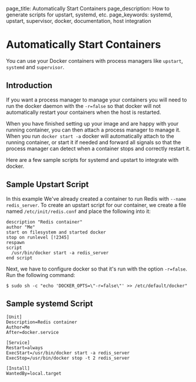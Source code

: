 page_title: Automatically Start Containers
page_description: How to generate scripts for upstart, systemd, etc.
page_keywords: systemd, upstart, supervisor, docker, documentation, host integration

# Automatically Start Containers

You can use your Docker containers with process managers like
`upstart`, `systemd` and `supervisor`.

## Introduction

If you want a process manager to manage your containers you will need to
run the docker daemon with the `-r=false` so that docker will not
automatically restart your containers when the host is restarted.

When you have finished setting up your image and are happy with your
running container, you can then attach a process manager to manage it.
When you run `docker start -a` docker will automatically attach to the
running container, or start it if needed and forward all signals so that
the process manager can detect when a container stops and correctly
restart it.

Here are a few sample scripts for systemd and upstart to integrate with
docker.

## Sample Upstart Script

In this example We've already created a container to run Redis with
`--name redis_server`. To create an upstart script for our container, we
create a file named `/etc/init/redis.conf` and place the following into
it:

    description "Redis container"
    author "Me"
    start on filesystem and started docker
    stop on runlevel [!2345]
    respawn
    script
      /usr/bin/docker start -a redis_server
    end script

Next, we have to configure docker so that it's run with the option
`-r=false`. Run the following command:

    $ sudo sh -c "echo 'DOCKER_OPTS=\"-r=false\"' >> /etc/default/docker"

## Sample systemd Script

    [Unit]
    Description=Redis container
    Author=Me
    After=docker.service

    [Service]
    Restart=always
    ExecStart=/usr/bin/docker start -a redis_server
    ExecStop=/usr/bin/docker stop -t 2 redis_server

    [Install]
    WantedBy=local.target
